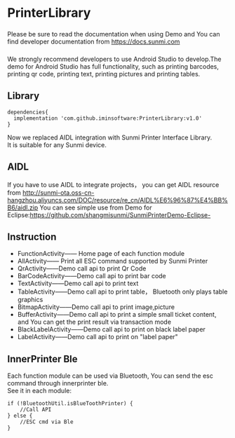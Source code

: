 PrinterLibrary
==========
### 
Please be sure to read the documentation when using Demo and You can find 
developer documentation from https://docs.sunmi.com
###
We strongly recommend developers to use Android Studio to develop.The demo for Android Studio has full functionality, such as printing barcodes, printing qr code, printing text, printing pictures and printing tables.  

## Library
    
    dependencies{
      implementation 'com.github.iminsoftware:PrinterLibrary:v1.0'
    }
    
Now we replaced AIDL integration with Sunmi Printer Interface Library.  
It is suitable for any Sunmi device.  

## AIDL  
If you have to use AIDL to integrate projects， you can get AIDL resource from http://sunmi-ota.oss-cn-hangzhou.aliyuncs.com/DOC/resource/re_cn/AIDL%E6%96%87%E4%BB%B6/aidl.zip
You can see simple use from Demo for Eclipse:https://github.com/shangmisunmi/SunmiPrinterDemo-Eclipse-  

## Instruction

* FunctionActivity——
Home page of each function module  
* AllActivity——
Print all ESC command supported by Sunmi Printer
* QrActivity——Demo call api to print Qr Code
* BarCodeActivity——Demo call api to print bar code
* TextActivity——Demo call api to print text
* TableActivity——Demo call api to print table， 
Bluetooth only plays table graphics
* BitmapActivity——Demo call api to print image,picture
* BufferActivity——Demo call api to print 
a simple small ticket content, and You can get the print result via transaction mode
* BlackLabelActivity——Demo call api to print on black label paper
* LabelActivity——Demo call api to print on "label paper"

## InnerPrinter Ble
Each function module can be used via Bluetooth, 
You can send the esc command through innerprinter ble.  
See it in each module:
    
    if (!BluetoothUtil.isBlueToothPrinter) {
        //Call API  
    } else {
        //ESC cmd via Ble
    }
    


